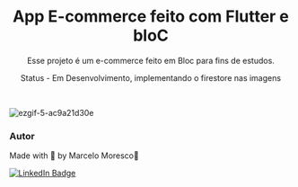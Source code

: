 <h1 align="center">App E-commerce feito com Flutter e bloC</h1>

<p align="center">Esse projeto é um e-commerce feito em Bloc para fins de estudos.</p>

<p align="center">Status - Em Desenvolvimento, implementando o firestore nas imagens</p>


<br>

<!-- GIF-->

![ezgif-5-ac9a21d30e](https://user-images.githubusercontent.com/85464545/193490405-59bd08f9-5263-4fde-aeec-8563f2681353.gif)



### Autor

Made with 💜 by Marcelo Moresco👋

[![LinkedIn Badge](https://img.shields.io/badge/-marcelomoresco-blue?style=flat-square&logo=Linkedin&logoColor=white&link=https://www.linkedin.com/in/marcelo-adriel-moresco-a32104179/)](https://www.linkedin.com/in/marcelo-adriel-moresco-a32104179/)
